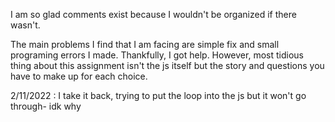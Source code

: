 I am so glad comments exist because I wouldn't be organized if there wasn't.

The main problems I find that I am facing are simple fix and small programing errors I made. Thankfully, I got help. 
However, most tidious thing about this assignment isn't the js itself but the story and questions you have to make up for each choice. 

2/11/2022 : I take it back, trying to put the loop into the js but it won't go through- idk why